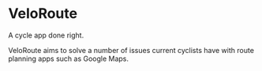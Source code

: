 # VeloRoute
A cycle app done right.

VeloRoute aims to solve a number of issues current cyclists have with route planning apps such as Google Maps.
